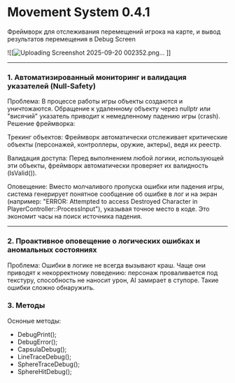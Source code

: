 # Movement System 0.4.1

Фреймворк для отслеживания перемещений игрока на карте, и вывод результатов перемещения в Debug Screen

![[![Uploading Screenshot 2025-09-20 002352.png…]()
]]

---

### 1. Автоматизированный мониторинг и валидация указателей (Null-Safety)

Проблема: В процессе работы игры объекты создаются и уничтожаются. Обращение к удаленному объекту через nullptr или "висячий" указатель приводит к немедленному падению игры (crash).
Решение фреймворка:

Трекинг объектов: Фреймворк автоматически отслеживает критические объекты (персонажей, контроллеры, оружие, актеры), ведя их реестр.

Валидация доступа: Перед выполнением любой логики, использующей эти объекты, фреймворк автоматически проверяет их валидность (IsValid()).

Оповещение: Вместо молчаливого пропуска ошибки или падения игры, система генерирует понятное сообщение об ошибке в лог и на экран (например: "ERROR: Attempted to access Destroyed Character in PlayerController::ProcessInput"), указывая точное место в коде. Это экономит часы на поиск источника падения.

---

### 2. Проактивное оповещение о логических ошибках и аномальных состояниях

Проблема: Ошибки в логике не всегда вызывают краш. Чаще они приводят к некорректному поведению: персонаж проваливается под текстуру, способность не наносит урон, AI замирает в ступоре. Такие ошибки сложно обнаружить.

### 3. Методы

Осноные методы:
- DebugPrint();
- DebugError();
- CapsulaDebug();
- LineTraceDebug();
- SphereTraceDebug();
- SphereHitDebug();
